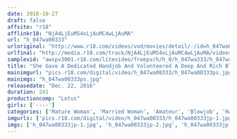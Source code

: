 ```yaml
---
date: 2018-10-27
draft: false
affsite: "r18"
afflinkr18: "NjA4LjEuMS4xLjAuMC4wLjAuMA"
url: "h_047wa00333"
urloriginal: "http://www.r18.com/videos/vod/movies/detail/-/id=h_047wa00333"
urlfinal: "http://media.r18.com/track/NjA4LjEuMS4xLjAuMC4wLjAuMA/videos/vod/movies/detail/-/id=h_047wa00333"
samplevid: "awspv3001.r18.com/litevideo/freepv/h/h_0/h_047wa333/h_047wa333_dmb_w.mp4"
title: "She Gave A Dedicated Handjob And Volunteered A Deep And Rich Blowjob To Ejaculate Me! Amateur Housewives Watch Me Masturbate And Play With Themselves For Double Masturbation Pleasure"
mainimgurl: "pics.r18.com/digital/video/h_047wa00333/h_047wa00333ps.jpg"
mainimgs: "h_047wa00333ps.jpg"
releasedate: "Dec. 22, 2016"
duration: 241
productioncomp: "Lotus"
girls: ['----']
categories: ['Mature Woman', 'Married Woman', 'Amateur', 'Blowjob', 'Handjob', 'Over 4 Hours', 'Hi-Def']
imgurls: ['pics.r18.com/digital/video/h_047wa00333/h_047wa00333jp-1.jpg', 'pics.r18.com/digital/video/h_047wa00333/h_047wa00333jp-2.jpg', 'pics.r18.com/digital/video/h_047wa00333/h_047wa00333jp-3.jpg', 'pics.r18.com/digital/video/h_047wa00333/h_047wa00333jp-4.jpg', 'pics.r18.com/digital/video/h_047wa00333/h_047wa00333jp-5.jpg', 'pics.r18.com/digital/video/h_047wa00333/h_047wa00333jp-6.jpg', 'pics.r18.com/digital/video/h_047wa00333/h_047wa00333jp-7.jpg', 'pics.r18.com/digital/video/h_047wa00333/h_047wa00333jp-8.jpg', 'pics.r18.com/digital/video/h_047wa00333/h_047wa00333jp-9.jpg', 'pics.r18.com/digital/video/h_047wa00333/h_047wa00333jp-10.jpg', 'pics.r18.com/digital/video/h_047wa00333/h_047wa00333jp-11.jpg', 'pics.r18.com/digital/video/h_047wa00333/h_047wa00333jp-12.jpg', 'pics.r18.com/digital/video/h_047wa00333/h_047wa00333jp-13.jpg', 'pics.r18.com/digital/video/h_047wa00333/h_047wa00333jp-14.jpg', 'pics.r18.com/digital/video/h_047wa00333/h_047wa00333jp-15.jpg', 'pics.r18.com/digital/video/h_047wa00333/h_047wa00333jp-16.jpg', 'pics.r18.com/digital/video/h_047wa00333/h_047wa00333jp-17.jpg', 'pics.r18.com/digital/video/h_047wa00333/h_047wa00333jp-18.jpg', 'pics.r18.com/digital/video/h_047wa00333/h_047wa00333jp-19.jpg', 'pics.r18.com/digital/video/h_047wa00333/h_047wa00333jp-20.jpg']
imgs: ['h_047wa00333jp-1.jpg', 'h_047wa00333jp-2.jpg', 'h_047wa00333jp-3.jpg', 'h_047wa00333jp-4.jpg', 'h_047wa00333jp-5.jpg', 'h_047wa00333jp-6.jpg', 'h_047wa00333jp-7.jpg', 'h_047wa00333jp-8.jpg', 'h_047wa00333jp-9.jpg', 'h_047wa00333jp-10.jpg', 'h_047wa00333jp-11.jpg', 'h_047wa00333jp-12.jpg', 'h_047wa00333jp-13.jpg', 'h_047wa00333jp-14.jpg', 'h_047wa00333jp-15.jpg', 'h_047wa00333jp-16.jpg', 'h_047wa00333jp-17.jpg', 'h_047wa00333jp-18.jpg', 'h_047wa00333jp-19.jpg', 'h_047wa00333jp-20.jpg']
---
```

